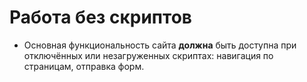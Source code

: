 # Работа без скриптов

- Основная функциональность сайта **должна** быть доступна при отключённых или незагруженных скриптах: навигация по страницам, отправка форм.
